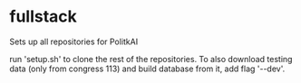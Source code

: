 # fullstack
Sets up all repositories for PolitkAI

run 'setup.sh' to clone the rest of the repositories. To also download testing data (only from congress 113) and build database from it, add flag '--dev'.